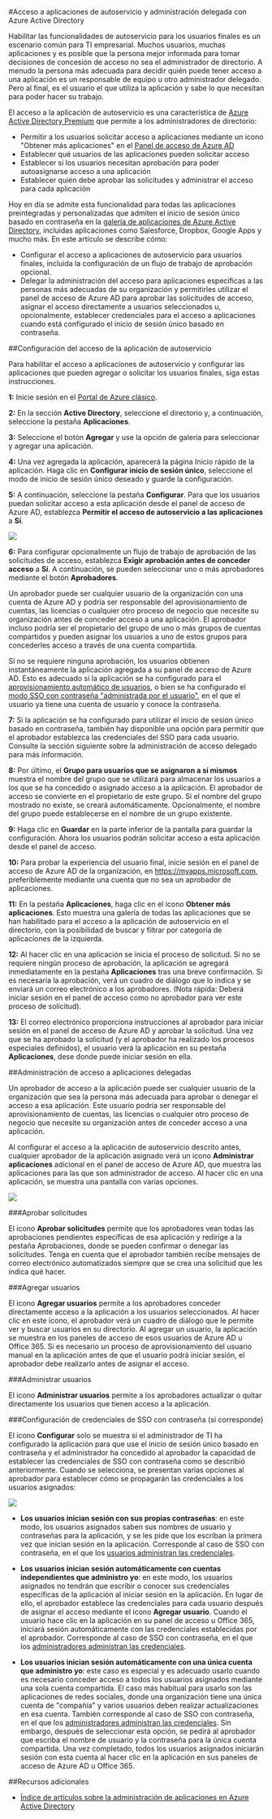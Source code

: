 <properties
	pageTitle="Acceso a aplicaciones de autoservicio y administración delegada con Azure Active Directory | Microsoft Azure"
	description="En este artículo se describe cómo habilitar el acceso a aplicaciones de autoservicio y administración delegada con Azure Active Directory"
	services="active-directory"
	documentationCenter=""
	authors="asmalser-msft"
	manager="stevenpo"
	editor=""/>

<tags
	ms.service="active-directory"
	ms.workload="identity"
	ms.tgt_pltfrm="na"
	ms.devlang="na"
	ms.topic="article"
	ms.date="02/09/2016"
	ms.author="asmalser"/>

#Acceso a aplicaciones de autoservicio y administración delegada con Azure Active Directory

Habilitar las funcionalidades de autoservicio para los usuarios finales es un escenario común para TI empresarial. Muchos usuarios, muchas aplicaciones y es posible que la persona mejor informada para tomar decisiones de concesión de acceso no sea el administrador de directorio. A menudo la persona más adecuada para decidir quién puede tener acceso a una aplicación es un responsable de equipo u otro administrador delegado. Pero al final, es el usuario el que utiliza la aplicación y sabe lo que necesitan para poder hacer su trabajo.

El acceso a la aplicación de autoservicio es una característica de [Azure Active Directory Premium](https://azure.microsoft.com/trial/get-started-active-directory/) que permite a los administradores de directorio:

* Permitir a los usuarios solicitar acceso a aplicaciones mediante un icono "Obtener más aplicaciones" en el [Panel de acceso de Azure AD](active-directory-appssoaccess-whatis.md#deploying-azure-ad-integrated-applications-to-users)
* Establecer qué usuarios de las aplicaciones pueden solicitar acceso
* Establecer si los usuarios necesitan aprobación para poder autoasignarse acceso a una aplicación
* Establecer quién debe aprobar las solicitudes y administrar el acceso para cada aplicación

Hoy en día se admite esta funcionalidad para todas las aplicaciones preintegradas y personalizadas que admiten el inicio de sesión único basado en contraseña en la [galería de aplicaciones de Azure Active Directory](https://azure.microsoft.com/marketplace/active-directory/all/), incluidas aplicaciones como Salesforce, Dropbox, Google Apps y mucho más. En este artículo se describe cómo:

* Configurar el acceso a aplicaciones de autoservicio para usuarios finales, incluida la configuración de un flujo de trabajo de aprobación opcional. 
* Delegar la administración del acceso para aplicaciones específicas a las personas más adecuadas de su organización y permitirles utilizar el panel de acceso de Azure AD para aprobar las solicitudes de acceso, asignar el acceso directamente a usuarios seleccionados u, opcionalmente, establecer credenciales para el acceso a aplicaciones cuando está configurado el inicio de sesión único basado en contraseña.


##Configuración del acceso de la aplicación de autoservicio

Para habilitar el acceso a aplicaciones de autoservicio y configurar las aplicaciones que pueden agregar o solicitar los usuarios finales, siga estas instrucciones.

**1:** Inicie sesión en el [Portal de Azure clásico](https://manage.windowsazure.com/).

**2:** En la sección **Active Directory**, seleccione el directorio y, a continuación, seleccione la pestaña **Aplicaciones**.

**3:** Seleccione el botón **Agregar** y use la opción de galería para seleccionar y agregar una aplicación.

**4:** Una vez agregada la aplicación, aparecerá la página Inicio rápido de la aplicación. Haga clic en **Configurar inicio de sesión único**, seleccione el modo de inicio de sesión único deseado y guarde la configuración.

**5:** A continuación, seleccione la pestaña **Configurar**. Para que los usuarios puedan solicitar acceso a esta aplicación desde el panel de acceso de Azure AD, establezca **Permitir el acceso de autoservicio a las aplicaciones** a **Sí**.

![][1]

**6:** Para configurar opcionalmente un flujo de trabajo de aprobación de las solicitudes de acceso, establezca **Exigir aprobación antes de conceder acceso** a **Sí**. A continuación, se pueden seleccionar uno o más aprobadores mediante el botón **Aprobadores**.

Un aprobador puede ser cualquier usuario de la organización con una cuenta de Azure AD y podría ser responsable del aprovisionamiento de cuentas, las licencias o cualquier otro proceso de negocio que necesite su organización antes de conceder acceso a una aplicación. El aprobador incluso podría ser el propietario del grupo de uno o más grupos de cuentas compartidos y pueden asignar los usuarios a uno de estos grupos para concederles acceso a través de una cuenta compartida.

Si no se requiere ninguna aprobación, los usuarios obtienen instantáneamente la aplicación agregada a su panel de acceso de Azure AD. Esto es adecuado si la aplicación se ha configurado para el [aprovisionamiento automático de usuarios](active-directory-saas-app-provisioning.md), o bien se ha configurado el [modo SSO con contraseña "administrada por el usuario"](active-directory-appssoaccess-whatis.md#password-based-single-sign-on), en el que el usuario ya tiene una cuenta de usuario y conoce la contraseña.

**7:** Si la aplicación se ha configurado para utilizar el inicio de sesión único basado en contraseña, también hay disponible una opción para permitir que el aprobador establezca las credenciales del SSO para cada usuario. Consulte la sección siguiente sobre la administración de acceso delegado para más información.

**8:** Por último, el **Grupo para usuarios que se asignaron a sí mismos** muestra el nombre del grupo que se utilizará para almacenar los usuarios a los que se ha concedido o asignado acceso a la aplicación. El aprobador de acceso se convierte en el propietario de este grupo. Si el nombre del grupo mostrado no existe, se creará automáticamente. Opcionalmente, el nombre del grupo puede establecerse en el nombre de un grupo existente.

**9:** Haga clic en **Guardar** en la parte inferior de la pantalla para guardar la configuración. Ahora los usuarios podrán solicitar acceso a esta aplicación desde el panel de acceso.

**10:** Para probar la experiencia del usuario final, inicie sesión en el panel de acceso de Azure AD de la organización, en https://myapps.microsoft.com, preferiblemente mediante una cuenta que no sea un aprobador de aplicaciones.

**11:** En la pestaña **Aplicaciones**, haga clic en el icono **Obtener más aplicaciones**. Esto muestra una galería de todas las aplicaciones que se han habilitado para el acceso a la aplicación de autoservicio en el directorio, con la posibilidad de buscar y filtrar por categoría de aplicaciones de la izquierda.

**12:** Al hacer clic en una aplicación se inicia el proceso de solicitud. Si no se requiere ningún proceso de aprobación, la aplicación se agregará inmediatamente en la pestaña **Aplicaciones** tras una breve confirmación. Si es necesaria la aprobación, verá un cuadro de diálogo que lo indica y se enviará un correo electrónico a los aprobadores. (Nota rápida: Deberá iniciar sesión en el panel de acceso como no aprobador para ver este proceso de solicitud).

**13:** El correo electrónico proporciona instrucciones al aprobador para iniciar sesión en el panel de acceso de Azure AD y aprobar la solicitud. Una vez que se ha aprobado la solicitud (y el aprobador ha realizado los procesos especiales definidos), el usuario verá la aplicación en su pestaña **Aplicaciones**, dese donde puede iniciar sesión en ella.

##Administración de acceso a aplicaciones delegadas

Un aprobador de acceso a la aplicación puede ser cualquier usuario de la organización que sea la persona más adecuada para aprobar o denegar el acceso a esa aplicación. Este usuario podría ser responsable del aprovisionamiento de cuentas, las licencias o cualquier otro proceso de negocio que necesite su organización antes de conceder acceso a una aplicación.
 
Al configurar el acceso a la aplicación de autoservicio descrito antes, cualquier aprobador de la aplicación asignado verá un icono **Administrar aplicaciones** adicional en el panel de acceso de Azure AD, que muestra las aplicaciones para las que son administrador de acceso. Al hacer clic en una aplicación, se muestra una pantalla con varias opciones.

![][2]

###Aprobar solicitudes

El icono **Aprobar solicitudes** permite que los aprobadores vean todas las aprobaciones pendientes específicas de esa aplicación y redirige a la pestaña Aprobaciones, donde se pueden confirmar o denegar las solicitudes. Tenga en cuenta que el aprobador también recibe mensajes de correo electrónico automatizados siempre que se crea una solicitud que les indica qué hacer.

###Agregar usuarios

El icono **Agregar usuarios** permite a los aprobadores conceder directamente acceso a la aplicación a los usuarios seleccionados. Al hacer clic en este icono, el aprobador verá un cuadro de diálogo que le permite ver y buscar usuarios en su directorio. Al agregar un usuario, la aplicación se muestra en los paneles de acceso de esos usuarios de Azure AD u Office 365. Si es necesario un proceso de aprovisionamiento del usuario manual en la aplicación antes de que el usuario podrá iniciar sesión, el aprobador debe realizarlo antes de asignar el acceso.

###Administrar usuarios

El icono **Administrar usuarios** permite a los aprobadores actualizar o quitar directamente los usuarios que tienen acceso a la aplicación.

###Configuración de credenciales de SSO con contraseña (si corresponde)

El icono **Configurar** solo se muestra si el administrador de TI ha configurado la aplicación para que use el inicio de sesión único basado en contraseña y el administrador ha concedido al aprobador la capacidad de establecer las credenciales de SSO con contraseña como se describió anteriormente. Cuando se selecciona, se presentan varias opciones al aprobador para establecer cómo se propagarán las credenciales a los usuarios asignados:

![][3]

* **Los usuarios inician sesión con sus propias contraseñas**: en este modo, los usuarios asignados saben sus nombres de usuario y contraseñas para la aplicación, y se les pide que los escriban la primera vez que inician sesión en la aplicación. Corresponde al caso de SSO con contraseña, en el que los [usuarios administran las credenciales](active-directory-appssoaccess-whatis.md#password-based-single-sign-on).

* **Los usuarios inician sesión automáticamente con cuentas independientes que administro yo**: en este modo, los usuarios asignados no tendrán que escribir o conocer sus credenciales específicas de la aplicación al iniciar sesión en la aplicación. En lugar de ello, el aprobador establece las credenciales para cada usuario después de asignar el acceso mediante el icono **Agregar usuario**. Cuando el usuario hace clic en la aplicación en su panel de acceso u Office 365, iniciará sesión automáticamente con las credenciales establecidas por el aprobador. Corresponde al caso de SSO con contraseña, en el que los [administradores administran las credenciales](active-directory-appssoaccess-whatis.md#password-based-single-sign-on).

* **Los usuarios inician sesión automáticamente con una única cuenta que administro yo**: este caso es especial y es adecuado usarlo cuando es necesario conceder acceso a todos los usuarios asignados mediante una sola cuenta compartida. El caso más habitual para usarlo son las aplicaciones de redes sociales, donde una organización tiene una única cuenta de "compañía" y varios usuarios deben realizar actualizaciones en esa cuenta. También corresponde al caso de SSO con contraseña, en el que los [administradores administran las credenciales](active-directory-appssoaccess-whatis.md#password-based-single-sign-on). Sin embargo, después de seleccionar esta opción, se pedirá al aprobador que escriba el nombre de usuario y la contraseña para la única cuenta compartida. Una vez completado, todos los usuarios asignados iniciarán sesión con esta cuenta al hacer clic en la aplicación en sus paneles de acceso de Azure AD u Office 365.

##Recursos adicionales
- [Índice de artículos sobre la administración de aplicaciones en Azure Active Directory](active-directory-apps-index.md)

<!--Image references-->
[1]: ./media/active-directory-self-service-application-access/ssaa_admin.PNG
[2]: ./media/active-directory-self-service-application-access/ssaa_ap_manage_app.PNG
[3]: ./media/active-directory-self-service-application-access/ssaa_ap_manage_app_config.PNG

<!---HONumber=AcomDC_0211_2016-->